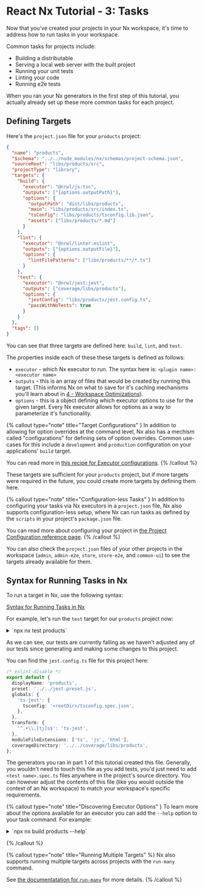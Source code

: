 # React Nx Tutorial - 3: Tasks

Now that you've created your projects in your Nx workspace, it's time to address how to run tasks in your workspace.

Common tasks for projects include:

- Building a distributable
- Serving a local web server with the built project
- Running your unit tests
- Linting your code
- Running e2e tests

When you ran your Nx generators in the first step of this tutorial, you actually already set up these more common tasks for each project.

## Defining Targets

Here's the `project.json` file for your `products` project:

```json {% filename="libs/products/project.json" %}
{
  "name": "products",
  "$schema": "../../node_modules/nx/schemas/project-schema.json",
  "sourceRoot": "libs/products/src",
  "projectType": "library",
  "targets": {
    "build": {
      "executor": "@nrwl/js:tsc",
      "outputs": ["{options.outputPath}"],
      "options": {
        "outputPath": "dist/libs/products",
        "main": "libs/products/src/index.ts",
        "tsConfig": "libs/products/tsconfig.lib.json",
        "assets": ["libs/products/*.md"]
      }
    },
    "lint": {
      "executor": "@nrwl/linter:eslint",
      "outputs": ["{options.outputFile}"],
      "options": {
        "lintFilePatterns": ["libs/products/**/*.ts"]
      }
    },
    "test": {
      "executor": "@nrwl/jest:jest",
      "outputs": ["coverage/libs/products"],
      "options": {
        "jestConfig": "libs/products/jest.config.ts",
        "passWithNoTests": true
      }
    }
  },
  "tags": []
}
```

You can see that three targets are defined here: `build`, `lint`, and `test`.

The properties inside each of these these targets is defined as follows:

- `executor` - which Nx executor to run. The syntax here is: `<plugin name>:<executor name>`
- `outputs` - this is an array of files that would be created by running this target. (This informs Nx on what to save for it's caching mechanisms you'll learn about in [4 - Workspace Optimizations](/4-workspace-optimizations)).
- `options` - this is a object defining which executor options to use for the given target. Every Nx executor allows for options as a way to parameterize it's functionality.

{% callout type="note" title="Target Configurations" }
In addition to allowing for option overrides at the command level, Nx also has a mechism called "configurations" for defining sets of option overrides. Common use-cases for this include a `development` and `production` configuration on your applications' `build` target.

You can read more in [this recipe for Executor configurations](/recipe/use-executor-configurations).
{% /callout %}

These targets are sufficient for your `products` project, but if more targets were required in the future, you could create more targets by defining them here.

{% callout type="note" title="Configuration-less Tasks" }
In addition to configuring your tasks via Nx executors in a `project.json` file, Nx also supports configuration-less setup, where Nx can run tasks as defined by the `scripts` in your project's `package.json` file.

You can read more about configuring your project in [the Project Configuration reference page](/reference/project-configuration).
{% /callout %}

You can also check the `project.json` files of your other projects in the workspace (`admin`, `admin-e2e`, `store`, `store-e2e`, and `common-ui`) to see the targets already available for them.

## Syntax for Running Tasks in Nx

To run a target in Nx, use the following syntax:

[Syntax for Running Tasks in Nx](/shared/react-tutorial/run-target-syntax.png)

For example, let's run the `test` target for our `products` project now:

<details>
<summary>`npx nx test products`</summary>

```bash

> nx run products:test

FAIL products libs/products/src/lib/products.spec.ts
● Test suite failed to run

    libs/products/src/lib/products.spec.ts:1:10 - error TS2724: '"./products"' has no exported member named 'products'. Did you mean 'Product'?

    1 import { products } from './products';
               ~~~~~~~~

Test Suites: 1 failed, 1 total
Tests: 0 total
Snapshots: 0 total
Time: 0.819 s
Ran all test suites.

———————————————————————————————————————————————————————————————————————————————————————————————————————————————————————————————————————————————————————————————————————————————————————————————————————————————————————————————————————————————————————————————————————————————————————————————————————————————————

> NX Ran target test for project products (2s)

    ✖    1/1 failed
    ✔    0/1 succeeded [0 read from cache]

See Nx Cloud run details at https://nx.app/runs/kV2W3MCgLC

```

</details>

As we can see, our tests are currently failing as we haven't adjusted any of our tests since generating and making some changes to this project.

You can find the `jest.config.ts` file for this project here:

```ts {% filename="libs/products/jest.config.ts" %}
/* eslint-disable */
export default {
  displayName: 'products',
  preset: '../../jest.preset.js',
  globals: {
    'ts-jest': {
      tsconfig: '<rootDir>/tsconfig.spec.json',
    },
  },
  transform: {
    '^.+\\.[tj]s$': 'ts-jest',
  },
  moduleFileExtensions: ['ts', 'js', 'html'],
  coverageDirectory: '../../coverage/libs/products',
};
```

The generators you ran in part 1 of this tutorial created this file. Generally, you wouldn't need to touch this file as you add tests, you'd just need to add `<test name>.spec.ts` files anywhere in the project's source directory. You can however adjust the contents of this file (like you would outside the context of an Nx workspace) to match your workspace's specific requirements.

{% callout type="note" title="Discovering Executor Options" }
To learn more about the options available for an executor you can add the `--help` option to your task command. For example:

<details>
<summary>`npx nx build products --help`</summary>

```bash

>  NX   run products:build [options,...]


Executor:  @nrwl/js:tsc (v14.8.3)


  Builds using TypeScript.


Options:
    --main                    The name of the main entry-point file.                      [string]
    --rootDir                 Sets the rootDir for TypeScript compilation.                [string]
                              When not defined, it uses the root of project.
    --outputPath              The output path of the generated files.                     [string]
    --tsConfig                The path to the Typescript configuration file.              [string]
    --assets                  List of static assets.                         [array] [default: []]
    --watch                   Enable re-building when files change.                      [boolean]
    --clean                   Remove previous output before build.       [boolean] [default: true]
    --transformers            List of TypeScript Transformer Plugins.        [array] [default: []]

Find more information and examples at: https://nx.dev/packages/js/executors/tsc
```

</details>

{% /callout %}

{% callout type="note" title="Running Multiple Targets" %}
Nx also supports running multiple targets across projects with the `run-many` command.

See [the documentatation for `run-many`](/nx/run-many) for more details.
{% /callout %}
